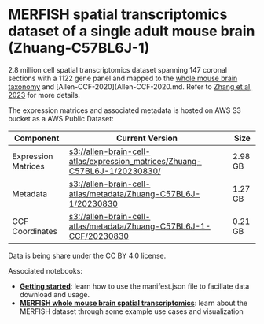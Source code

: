 # MERFISH spatial transcriptomics dataset of a single adult mouse brain (Zhuang-C57BL6J-1)

2.8 million cell spatial transcriptomics dataset spanning 147 coronal sections with a 1122 gene panel and mapped to the  [whole mouse brain taxonomy](WMB-taxonomy) and [Allen-CCF-2020](Allen-CCF-2020.md. Refer to [Zhang et al, 2023](https://doi.org/10.1101/2023.03.06.531348) for more details.

The expression matrices and associated metadata is hosted on AWS S3 bucket as a AWS Public Dataset:

| Component | Current Version | Size |
|---|--|---|
| Expression Matrices | [s3://allen-brain-cell-atlas/expression_matrices/Zhuang-C57BL6J-1/20230830/](https://allen-brain-cell-atlas.s3.us-west-2.amazonaws.com/index.html#expression_matrices/Zhuang-C57BL6J-1/20230830/) | 2.98 GB |
| Metadata | [s3://allen-brain-cell-atlas/metadata/Zhuang-C57BL6J-1/20230830](https://allen-brain-cell-atlas.s3.us-west-2.amazonaws.com/index.html#metadata/Zhuang-C57BL6J-1/20230830/) | 1.27 GB |
| CCF Coordinates | [s3://allen-brain-cell-atlas/metadata/Zhuang-C57BL6J-1-CCF/20230830](https://allen-brain-cell-atlas.s3.us-west-2.amazonaws.com/index.html#metadata/Zhuang-C57BL6J-1-CCF/20230830/) | 0.21 GB |

Data is being share under the CC BY 4.0 license.

Associated notebooks:
* [**Getting started**](../notebooks/getting_started.ipynb): learn how to use the manifest.json file to faciliate data download and usage.
* [**MERFISH whole mouse brain spatial transcriptomics**](../notebooks/zhuang_merfish_tutorial.ipynb): learn about the MERFISH dataset through some example use cases and visualization
